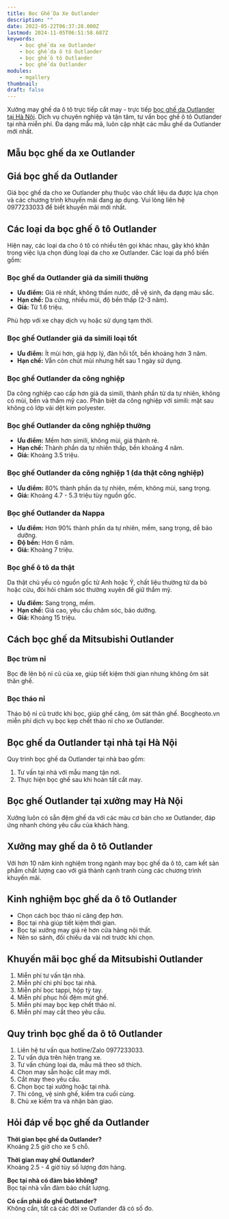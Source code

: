 ```yaml
---
title: Bọc Ghế Da Xe Outlander
description: ""
date: 2022-05-22T06:37:28.000Z
lastmod: 2024-11-05T06:51:58.687Z
keywords:
    - bọc ghế da xe Outlander
    - bọc ghế da ô tô Outlander
    - bọc ghế ô tô Outlander
    - bọc ghế da Outlander
modules:
    - mgallery
thumbnail: 
draft: false
---
```

Xưởng may ghế da ô tô trực tiếp cắt may - trực tiếp [bọc ghế da Outlander tại Hà Nội](https://bocgheoto.vn/mitsubishi/boc-ghe-da-xe-outlander.html). Dịch vụ chuyên nghiệp và tận tâm, tư vấn bọc ghế ô tô Outlander tại nhà miễn phí. Đa dạng mẫu mã, luôn cập nhật các mẫu ghế da Outlander mới nhất.

## Mẫu bọc ghế da xe Outlander

## Giá bọc ghế da Outlander

Giá bọc ghế da cho xe Outlander phụ thuộc vào chất liệu da được lựa chọn và các chương trình khuyến mãi đang áp dụng. Vui lòng liên hệ 0977233033 để biết khuyến mãi mới nhất.

## Các loại da bọc ghế ô tô Outlander

Hiện nay, các loại da cho ô tô có nhiều tên gọi khác nhau, gây khó khăn trong việc lựa chọn đúng loại da cho xe Outlander. Các loại da phổ biến gồm:

### Bọc ghế da Outlander giả da simili thường

- **Ưu điểm:** Giá rẻ nhất, không thấm nước, dễ vệ sinh, đa dạng màu sắc.
- **Hạn chế:** Da cứng, nhiều mùi, độ bền thấp (2-3 năm).
- **Giá:** Từ 1.6 triệu.

Phù hợp với xe chạy dịch vụ hoặc sử dụng tạm thời.

### Bọc ghế Outlander giả da simili loại tốt

- **Ưu điểm:** Ít mùi hơn, giá hợp lý, đàn hồi tốt, bền khoảng hơn 3 năm.
- **Hạn chế:** Vẫn còn chút mùi nhưng hết sau 1 ngày sử dụng.

### Bọc ghế Outlander da công nghiệp

Da công nghiệp cao cấp hơn giả da simili, thành phần từ da tự nhiên, không có mùi, bền và thẩm mỹ cao. Phân biệt da công nghiệp với simili: mặt sau không có lớp vải dệt kim polyester.

### Bọc ghế Outlander da công nghiệp thường

- **Ưu điểm:** Mềm hơn simili, không mùi, giá thành rẻ.
- **Hạn chế:** Thành phần da tự nhiên thấp, bền khoảng 4 năm.
- **Giá:** Khoảng 3.5 triệu.

### Bọc ghế Outlander da công nghiệp 1 (da thật công nghiệp)

- **Ưu điểm:** 80% thành phần da tự nhiên, mềm, không mùi, sang trọng.
- **Giá:** Khoảng 4.7 - 5.3 triệu tùy nguồn gốc.

### Bọc ghế Outlander da Nappa

- **Ưu điểm:** Hơn 90% thành phần da tự nhiên, mềm, sang trọng, dễ bảo dưỡng.
- **Độ bền:** Hơn 6 năm.
- **Giá:** Khoảng 7 triệu.

### Bọc ghế ô tô da thật

Da thật chủ yếu có nguồn gốc từ Anh hoặc Ý, chất liệu thường từ da bò hoặc cừu, đòi hỏi chăm sóc thường xuyên để giữ thẩm mỹ.

- **Ưu điểm:** Sang trọng, mềm.
- **Hạn chế:** Giá cao, yêu cầu chăm sóc, bảo dưỡng.
- **Giá:** Khoảng 15 triệu.

## Cách bọc ghế da Mitsubishi Outlander

### Bọc trùm nỉ

Bọc đè lên bộ nỉ cũ của xe, giúp tiết kiệm thời gian nhưng không ôm sát thân ghế.

### Bọc tháo nỉ

Tháo bộ nỉ cũ trước khi bọc, giúp ghế căng, ôm sát thân ghế. Bocgheoto.vn miễn phí dịch vụ bọc kẹp chết tháo nỉ cho xe Outlander.

## Bọc ghế da Outlander tại nhà tại Hà Nội

Quy trình bọc ghế da Outlander tại nhà bao gồm:
1. Tư vấn tại nhà với mẫu mang tận nơi.
2. Thực hiện bọc ghế sau khi hoàn tất cắt may.

## Bọc ghế Outlander tại xưởng may Hà Nội

Xưởng luôn có sẵn đệm ghế da với các màu cơ bản cho xe Outlander, đáp ứng nhanh chóng yêu cầu của khách hàng.

## Xưởng may ghế da ô tô Outlander

Với hơn 10 năm kinh nghiệm trong ngành may bọc ghế da ô tô, cam kết sản phẩm chất lượng cao với giá thành cạnh tranh cùng các chương trình khuyến mãi.

## Kinh nghiệm bọc ghế da ô tô Outlander

- Chọn cách bọc tháo nỉ căng đẹp hơn.
- Bọc tại nhà giúp tiết kiệm thời gian.
- Bọc tại xưởng may giá rẻ hơn cửa hàng nội thất.
- Nên so sánh, đối chiếu da vài nơi trước khi chọn.

## Khuyến mãi bọc ghế da Mitsubishi Outlander

1. Miễn phí tư vấn tận nhà.
2. Miễn phí chi phí bọc tại nhà.
3. Miễn phí bọc tappi, hộp tỳ tay.
4. Miễn phí phục hồi đệm mút ghế.
5. Miễn phí may bọc kẹp chết tháo nỉ.
6. Miễn phí may cắt theo yêu cầu.

## Quy trình bọc ghế da ô tô Outlander

1. Liên hệ tư vấn qua hotline/Zalo 0977233033.
2. Tư vấn dựa trên hiện trạng xe.
3. Tư vấn chủng loại da, mẫu mã theo sở thích.
4. Chọn may sẵn hoặc cắt may mới.
5. Cắt may theo yêu cầu.
6. Chọn bọc tại xưởng hoặc tại nhà.
7. Thi công, vệ sinh ghế, kiểm tra cuối cùng.
8. Chủ xe kiểm tra và nhận bàn giao.

## Hỏi đáp về bọc ghế da Outlander

**Thời gian bọc ghế da Outlander?**  
Khoảng 2.5 giờ cho xe 5 chỗ.

**Thời gian may ghế Outlander?**  
Khoảng 2.5 - 4 giờ tùy số lượng đơn hàng.

**Bọc tại nhà có đảm bảo không?**  
Bọc tại nhà vẫn đảm bảo chất lượng.

**Có cần phải đo ghế Outlander?**  
Không cần, tất cả các đời xe Outlander đã có số đo.
 